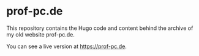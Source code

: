 # prof-pc.de

This repository contains the Hugo code and content behind the archive of my old website prof-pc.de.

You can see a live version at https://prof-pc.de.
